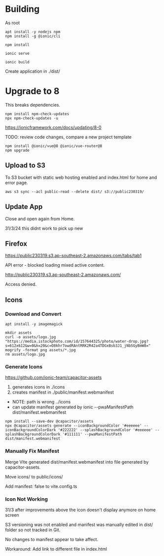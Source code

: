 # Building

As root
```
apt install -y nodejs npm
npm install -g @ionic/cli
```

```
npm install

ionic serve

ionic build
```

Create application in ./dist/

# Upgrade to 8

This breaks dependencies.
```
npm install npm-check-updates
npx npm-check-updates -u
```

https://ionicframework.com/docs/updating/8-0

TODO: review code changes, compare a new project template

```
npm install @ionic/vue@8 @ionic/vue-router@8
npm upgrade
```


## Upload to S3
To S3 bucket with static web hosting enabled and index.html for home and error page.

```
aws s3 sync --acl public-read --delete dist/ s3://public230319/
```

## Update App
Close and open again from Home.

31/3/24 this didnt work to pick up new 

## Firefox
https://public230319.s3.ap-southeast-2.amazonaws.com/tabs/tab1

API error - blocked loading mixed active content.

http://public230319.s3.ap-southeast-2.amazonaws.com/

Access denied.

## Icons

### Download and Convert
```
apt install -y imagemagick

mkdir assets
curl -o assets/logo.jpg "https://media.istockphoto.com/id/157644325/photo/water-drop.jpg?s=612x612&w=0&k=20&c=O8khr7owdRAntRRK2R42a4TDGxBsb3J1_jNbSGyBmW8="
mogrify -format png assets/*.jpg
rm assets/logo.jpg
```

### Generate Icons
https://github.com/ionic-team/capacitor-assets

1. generates icons in ./icons
1. creates manifest in ./public/manifest.webmanifest
- NOTE: path is wrong ../icons
- can update manifest generated by ionic --pwaManifestPath dist/manifest.webmanifest

```
npm install --save-dev @capacitor/assets
npx @capacitor/assets generate --iconBackgroundColor '#eeeeee' --iconBackgroundColorDark '#222222' --splashBackgroundColor '#eeeeee' --splashBackgroundColorDark '#111111' --pwaManifestPath dist/manifest.webmanifest
```

### Manually Fix Manifest
Merge Vite generated dist/manifest.webmanifest into file generated by capacitor-assets.

Move icons/ to public/icons/

Add manifest: false to vite.config.ts

### Icon Not Working
31/3 after improvements above the icon doesn't display anymore on home screen

S3 versioning was not enabled and manifest was manually edited in dist/ folder so not tracked in Git.

No changes to manifest appear to take affect.

Workaround: Add link to different file in index.html